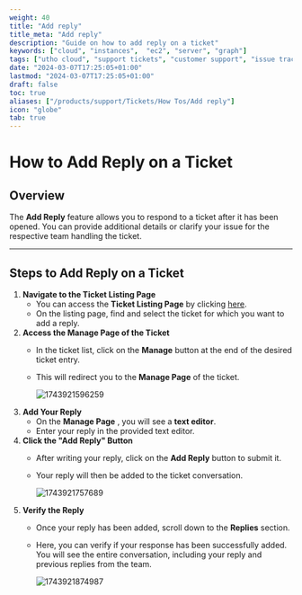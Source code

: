 ```yaml
---
weight: 40
title: "Add reply"
title_meta: "Add reply"
description: "Guide on how to add reply on a ticket"
keywords: ["cloud", "instances",  "ec2", "server", "graph"]
tags: ["utho cloud", "support tickets", "customer support", "issue tracking", "cloud helpdesk"]
date: "2024-03-07T17:25:05+01:00"
lastmod: "2024-03-07T17:25:05+01:00"
draft: false
toc: true
aliases: ["/products/support/Tickets/How Tos/Add reply"]
icon: "globe"
tab: true
---
```


# **How to Add Reply on a Ticket**

## **Overview**

The **Add Reply** feature allows you to respond to a ticket after it has been opened. You can provide additional details or clarify your issue for the respective team handling the ticket.

---
## **Steps to Add Reply on a Ticket**

1. **Navigate to the Ticket Listing Page**
   * You can access the **Ticket Listing Page** by clicking [here](https://console.utho.com/ticket "Ticket Listing Page").
   * On the listing page, find and select the ticket for which you want to add a reply.
2. **Access the Manage Page of the Ticket**
   * In the ticket list, click on the **Manage** button at the end of the desired ticket entry.
   * This will redirect you to the **Manage Page** of the ticket.

     ![1743921596259](image/index/1743921596259.png)
3. **Add Your Reply**
   * On the  **Manage Page** , you will see a **text editor**.
   * Enter your reply in the provided text editor.
4. **Click the "Add Reply" Button**
   * After writing your reply, click on the **Add Reply** button to submit it.
   * Your reply will then be added to the ticket conversation.

     ![1743921757689](image/index/1743921757689.png)
5. **Verify the Reply**
   * Once your reply has been added, scroll down to the **Replies** section.
   * Here, you can verify if your response has been successfully added. You will see the entire conversation, including your reply and previous replies from the team.

     ![1743921874987](image/index/1743921874987.png)
